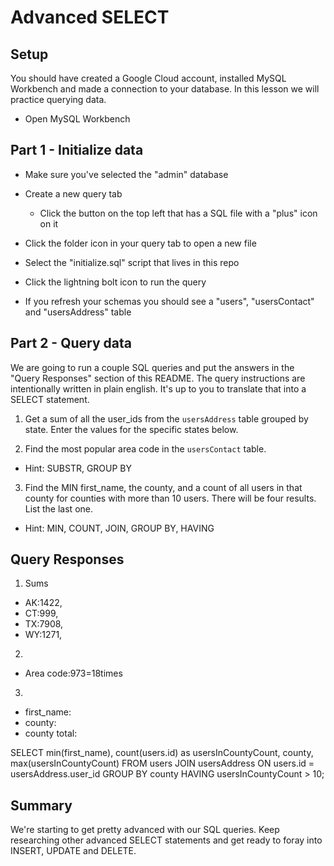 # Advanced SELECT

## Setup

You should have created a Google Cloud account, installed MySQL Workbench and made a connection to your database. In this lesson we will practice querying data.

* Open MySQL Workbench

## Part 1 - Initialize data

* Make sure you've selected the "admin" database

* Create a new query tab
  * Click the button on the top left that has a SQL file with a "plus" icon on it

* Click the folder icon in your query tab to open a new file

* Select the "initialize.sql" script that lives in this repo

* Click the lightning bolt icon to run the query

* If you refresh your schemas you should see a "users", "usersContact" and "usersAddress" table

## Part 2 - Query data

We are going to run a couple SQL queries and put the answers in the "Query Responses" section of this README. The query instructions are intentionally written in plain english. It's up to you to translate that into a SELECT statement.

1. Get a sum of all the user_ids from the `usersAddress` table grouped by state. Enter the values for the specific states below.

2. Find the most popular area code in the `usersContact` table. 
  * Hint: SUBSTR, GROUP BY

3. Find the MIN first_name, the county, and a count of all users in that county for counties with more than 10 users. There will be four results. List the last one. 
  * Hint: MIN, COUNT, JOIN, GROUP BY, HAVING


## Query Responses

1. Sums
  * AK:1422,
  * CT:999,
  * TX:7908,
  * WY:1271,

2.
  * Area code:973=18times

3.
  * first_name:
  * county:
  * county total:

SELECT
 min(first_name),
count(users.id) as usersInCountyCount,
county,
max(usersInCountyCount)
FROM 
users
 JOIN usersAddress
ON
users.id = usersAddress.user_id
GROUP BY
 county
HAVING 
usersInCountyCount > 10;

## Summary

We're starting to get pretty advanced with our SQL queries. Keep researching other advanced SELECT statements and get ready to foray into INSERT, UPDATE and DELETE.
